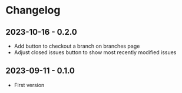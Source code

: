 # Changelog

## 2023-10-16 - 0.2.0
- Add button to checkout a branch on branches page
- Adjust closed issues button to show most recently modified issues

## 2023-09-11 - 0.1.0
- First version
